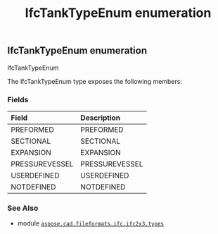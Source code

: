 ﻿---
title: IfcTankTypeEnum enumeration
second_title: Aspose.CAD for Python via .NET API References
description: 
type: docs
weight: 3050
url: /aspose.cad.fileformats.ifc.ifc2x3.types/ifctanktypeenum/
is_root: false
---

## IfcTankTypeEnum enumeration

IfcTankTypeEnum



The IfcTankTypeEnum type exposes the following members:

### Fields
| Field | Description |
| :- | :- |
| PREFORMED | PREFORMED |
| SECTIONAL | SECTIONAL |
| EXPANSION | EXPANSION |
| PRESSUREVESSEL | PRESSUREVESSEL |
| USERDEFINED | USERDEFINED |
| NOTDEFINED | NOTDEFINED |



### See Also
* module [`aspose.cad.fileformats.ifc.ifc2x3.types`](..)
